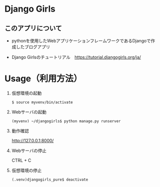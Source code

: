 # Django Girls

## このアプリについて
- pythonを使用したWebアプリケーションフレームワークであるDjangoで作成したブログアプリ

- Django Girlsのチュートリアル　https://tutorial.djangogirls.org/ja/


# Usage（利用方法）
1. 仮想環境の起動
    ```
    $ source myvenv/bin/activate
    ```
1. Webサーバの起動
    ```
    (myvenv) ~/djangogirls$ python manage.py runserver
    ```
1. 動作確認
    
    http://127.0.0.1:8000/
    

1. Webサーバの停止

    CTRL + C

1. 仮想環境の停止
    ```
    (.venv)djangogirls_pure$ deactivate
    ```
    
